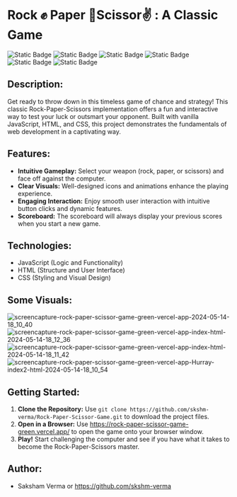 # Rock ✊ Paper   🤚Scissor✌️ : A Classic Game

![Static Badge](https://img.shields.io/badge/Javascript-%2377AB59?logo=Javascript&labelColor=black)  ![Static Badge](https://img.shields.io/badge/HTML5-%23f06529?style=flat-square&logo=HTML5&logoColor=%23e34c26&labelColor=black) ![Static Badge](https://img.shields.io/badge/CSS3-%232965f1?style=flat-square&logo=CSS3&logoColor=%23264de4&labelColor=black) ![Static Badge](https://img.shields.io/badge/Visual_Studio_Code-%230078d7?style=flat-square&logo=VISUALSTUDIOCODE&logoColor=%230078d7&labelColor=black) ![Static Badge](https://img.shields.io/badge/Vercel-%23B5C0D0?style=flat-square&logo=VERCEL&logoColor=white&labelColor=black) ![Static Badge](https://img.shields.io/badge/Git_Hub-%20%233B4664?style=flat-square&logo=GITHUB&labelColor=black)

## Description:

Get ready to throw down in this timeless game of chance and strategy! This classic Rock-Paper-Scissors implementation offers a fun and interactive way to test your luck or outsmart your opponent. Built with vanilla JavaScript, HTML, and CSS, this project demonstrates the fundamentals of web development in a captivating way.

## Features:

- **Intuitive Gameplay:** Select your weapon (rock, paper, or scissors) and face off against the computer.
- **Clear Visuals:** Well-designed icons and animations enhance the playing experience.
- **Engaging Interaction:** Enjoy smooth user interaction with intuitive button clicks and dynamic features.
- **Scoreboard:** The scoreboard will always display your previous scores when you start a new game.

## Technologies:

- JavaScript (Logic and Functionality)
- HTML (Structure and User Interface)
- CSS (Styling and Visual Design)

## Some Visuals:
![screencapture-rock-paper-scissor-game-green-vercel-app-2024-05-14-18_10_40](https://github.com/skshm-verma/Rock-Paper-Scissor-Game/assets/106864834/76adc614-79ea-4b8c-bbe3-ec5f00a13e1d)
![screencapture-rock-paper-scissor-game-green-vercel-app-index-html-2024-05-14-18_12_36](https://github.com/skshm-verma/Rock-Paper-Scissor-Game/assets/106864834/47782cb8-91d2-4245-b952-272d58211446)
![screencapture-rock-paper-scissor-game-green-vercel-app-index-html-2024-05-14-18_11_42](https://github.com/skshm-verma/Rock-Paper-Scissor-Game/assets/106864834/39895ec1-fa3f-4f2b-9fa3-b74778da5b9a)
![screencapture-rock-paper-scissor-game-green-vercel-app-Hurray-index2-html-2024-05-14-18_10_54](https://github.com/skshm-verma/Rock-Paper-Scissor-Game/assets/106864834/3b276f12-d8d2-4fe1-accd-d58a820c1e44)

## Getting Started:

1. **Clone the Repository:** Use `git clone https://github.com/skshm-verma/Rock-Paper-Scissor-Game.git` to download the project files.
2. **Open in a Browser:**  Use https://rock-paper-scissor-game-green.vercel.app/ to open the game onto your browser window.
3. **Play!** Start challenging the computer and see if you have what it takes to become the Rock-Paper-Scissors master.

## Author:

- Saksham Verma or https://github.com/skshm-verma
